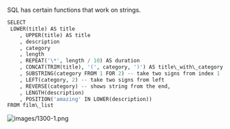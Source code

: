 


  
SQL has certain functions that work on strings.   
  

```python
SELECT  
 LOWER(title) AS title  
	, UPPER(title) AS title  
	, description  
	, category  
	, length  
	, REPEAT('\*', length / 10) AS duration  
	, CONCAT(TRIM(title), '(', category, ')') AS title\_with\_category -- CONCAT combines string, TRIM removes whitespaces  
	, SUBSTRING(category FROM 1 FOR 2) -- take two signs from index 1  
	, LEFT(category, 2) -- take two signs from left   
	, REVERSE(category) -- shows string from the end,  
	, LENGTH(description)  
	, POSITION('amazing' IN LOWER(description))  
FROM film\_list
```
  
  
![images/1300-1.png](images/1300-1.png)  
  
